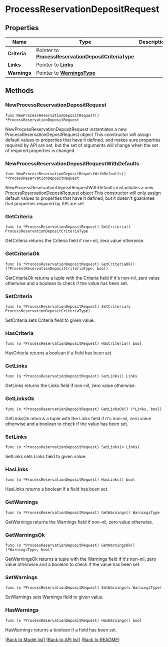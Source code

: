 # ProcessReservationDepositRequest

## Properties

Name | Type | Description | Notes
------------ | ------------- | ------------- | -------------
**Criteria** | Pointer to [**ProcessReservationDepositCriteriaType**](ProcessReservationDepositCriteriaType.md) |  | [optional] 
**Links** | Pointer to [**Links**](Links.md) |  | [optional] 
**Warnings** | Pointer to [**WarningsType**](WarningsType.md) |  | [optional] 

## Methods

### NewProcessReservationDepositRequest

`func NewProcessReservationDepositRequest() *ProcessReservationDepositRequest`

NewProcessReservationDepositRequest instantiates a new ProcessReservationDepositRequest object
This constructor will assign default values to properties that have it defined,
and makes sure properties required by API are set, but the set of arguments
will change when the set of required properties is changed

### NewProcessReservationDepositRequestWithDefaults

`func NewProcessReservationDepositRequestWithDefaults() *ProcessReservationDepositRequest`

NewProcessReservationDepositRequestWithDefaults instantiates a new ProcessReservationDepositRequest object
This constructor will only assign default values to properties that have it defined,
but it doesn't guarantee that properties required by API are set

### GetCriteria

`func (o *ProcessReservationDepositRequest) GetCriteria() ProcessReservationDepositCriteriaType`

GetCriteria returns the Criteria field if non-nil, zero value otherwise.

### GetCriteriaOk

`func (o *ProcessReservationDepositRequest) GetCriteriaOk() (*ProcessReservationDepositCriteriaType, bool)`

GetCriteriaOk returns a tuple with the Criteria field if it's non-nil, zero value otherwise
and a boolean to check if the value has been set.

### SetCriteria

`func (o *ProcessReservationDepositRequest) SetCriteria(v ProcessReservationDepositCriteriaType)`

SetCriteria sets Criteria field to given value.

### HasCriteria

`func (o *ProcessReservationDepositRequest) HasCriteria() bool`

HasCriteria returns a boolean if a field has been set.

### GetLinks

`func (o *ProcessReservationDepositRequest) GetLinks() Links`

GetLinks returns the Links field if non-nil, zero value otherwise.

### GetLinksOk

`func (o *ProcessReservationDepositRequest) GetLinksOk() (*Links, bool)`

GetLinksOk returns a tuple with the Links field if it's non-nil, zero value otherwise
and a boolean to check if the value has been set.

### SetLinks

`func (o *ProcessReservationDepositRequest) SetLinks(v Links)`

SetLinks sets Links field to given value.

### HasLinks

`func (o *ProcessReservationDepositRequest) HasLinks() bool`

HasLinks returns a boolean if a field has been set.

### GetWarnings

`func (o *ProcessReservationDepositRequest) GetWarnings() WarningsType`

GetWarnings returns the Warnings field if non-nil, zero value otherwise.

### GetWarningsOk

`func (o *ProcessReservationDepositRequest) GetWarningsOk() (*WarningsType, bool)`

GetWarningsOk returns a tuple with the Warnings field if it's non-nil, zero value otherwise
and a boolean to check if the value has been set.

### SetWarnings

`func (o *ProcessReservationDepositRequest) SetWarnings(v WarningsType)`

SetWarnings sets Warnings field to given value.

### HasWarnings

`func (o *ProcessReservationDepositRequest) HasWarnings() bool`

HasWarnings returns a boolean if a field has been set.


[[Back to Model list]](../README.md#documentation-for-models) [[Back to API list]](../README.md#documentation-for-api-endpoints) [[Back to README]](../README.md)


